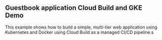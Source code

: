 ## Guestbook application Cloud Build  and GKE Demo
This example shows how to build a simple, multi-tier web application using Kubernetes and Docker using Cloud Build as a managed CI/CD pipeline.s